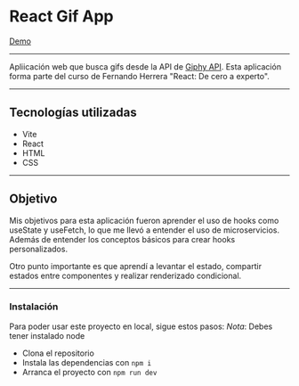 # React Gif App

[Demo](https://irvingsr01.github.io/react-gif-app/)
***


Apliicación web que busca gifs desde la API de [Giphy API](https://developers.giphy.com/docs/api/#quick-start-guide). Esta aplicación forma parte del curso de Fernando Herrera "React: De cero a experto".

***
## Tecnologías utilizadas
* Vite
* React
* HTML
* CSS

***
## Objetivo

Mis objetivos para esta aplicación fueron aprender el uso de hooks como useState y useFetch, lo que me llevó a entender el uso de microservicios. Además de entender los conceptos básicos para crear hooks personalizados.

Otro punto importante es que aprendí a levantar el estado, compartir estados entre componentes y realizar renderizado condicional.

***
### Instalación

Para poder usar este proyecto en local, sigue estos pasos:
*Nota*: Debes tener instalado node

* Clona el repositorio
* Instala las dependencias con `npm i`
* Arranca el proyecto con `npm run dev`